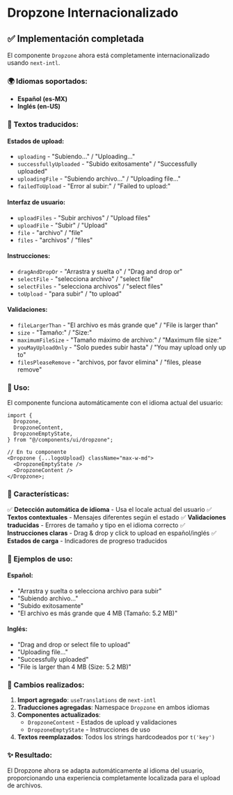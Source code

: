 # Dropzone Internacionalizado

## ✅ **Implementación completada**

El componente `Dropzone` ahora está completamente internacionalizado usando `next-intl`.

### **🌍 Idiomas soportados:**

- **Español (es-MX)**
- **Inglés (en-US)**

### **📝 Textos traducidos:**

#### **Estados de upload:**

- `uploading` - "Subiendo..." / "Uploading..."
- `successfullyUploaded` - "Subido exitosamente" / "Successfully uploaded"
- `uploadingFile` - "Subiendo archivo..." / "Uploading file..."
- `failedToUpload` - "Error al subir:" / "Failed to upload:"

#### **Interfaz de usuario:**

- `uploadFiles` - "Subir archivos" / "Upload files"
- `uploadFile` - "Subir" / "Upload"
- `file` - "archivo" / "file"
- `files` - "archivos" / "files"

#### **Instrucciones:**

- `dragAndDropOr` - "Arrastra y suelta o" / "Drag and drop or"
- `selectFile` - "selecciona archivo" / "select file"
- `selectFiles` - "selecciona archivos" / "select files"
- `toUpload` - "para subir" / "to upload"

#### **Validaciones:**

- `fileLargerThan` - "El archivo es más grande que" / "File is larger than"
- `size` - "Tamaño:" / "Size:"
- `maximumFileSize` - "Tamaño máximo de archivo:" / "Maximum file size:"
- `youMayUploadOnly` - "Solo puedes subir hasta" / "You may upload only up to"
- `filesPleaseRemove` - "archivos, por favor elimina" / "files, please remove"

### **🔧 Uso:**

El componente funciona automáticamente con el idioma actual del usuario:

```tsx
import {
  Dropzone,
  DropzoneContent,
  DropzoneEmptyState,
} from "@/components/ui/dropzone";

// En tu componente
<Dropzone {...logoUpload} className="max-w-md">
  <DropzoneEmptyState />
  <DropzoneContent />
</Dropzone>;
```

### **🎯 Características:**

✅ **Detección automática de idioma** - Usa el locale actual del usuario
✅ **Textos contextuales** - Mensajes diferentes según el estado
✅ **Validaciones traducidas** - Errores de tamaño y tipo en el idioma correcto
✅ **Instrucciones claras** - Drag & drop y click to upload en español/inglés
✅ **Estados de carga** - Indicadores de progreso traducidos

### **📱 Ejemplos de uso:**

#### **Español:**

- "Arrastra y suelta o selecciona archivo para subir"
- "Subiendo archivo..."
- "Subido exitosamente"
- "El archivo es más grande que 4 MB (Tamaño: 5.2 MB)"

#### **Inglés:**

- "Drag and drop or select file to upload"
- "Uploading file..."
- "Successfully uploaded"
- "File is larger than 4 MB (Size: 5.2 MB)"

### **🔄 Cambios realizados:**

1. **Import agregado**: `useTranslations` de `next-intl`
2. **Traducciones agregadas**: Namespace `Dropzone` en ambos idiomas
3. **Componentes actualizados**:
   - `DropzoneContent` - Estados de upload y validaciones
   - `DropzoneEmptyState` - Instrucciones de uso
4. **Textos reemplazados**: Todos los strings hardcodeados por `t('key')`

### **✨ Resultado:**

El Dropzone ahora se adapta automáticamente al idioma del usuario, proporcionando una experiencia completamente localizada para el upload de archivos.
